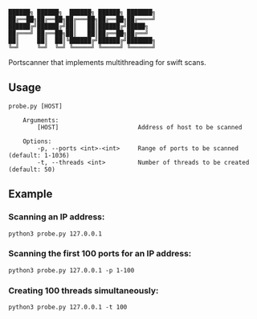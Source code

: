 ````
██████╗ ██████╗  ██████╗ ██████╗ ███████╗
██╔══██╗██╔══██╗██╔═══██╗██╔══██╗██╔════╝
██████╔╝██████╔╝██║   ██║██████╔╝█████╗  
██╔═══╝ ██╔══██╗██║   ██║██╔══██╗██╔══╝  
██║     ██║  ██║╚██████╔╝██████╔╝███████╗
╚═╝     ╚═╝  ╚═╝ ╚═════╝ ╚═════╝ ╚══════╝                                         
````

Portscanner that implements multithreading for swift scans.

## Usage
```
probe.py [HOST]

    Arguments:
        [HOST]                      Address of host to be scanned
    
    Options:
        -p, --ports <int>-<int>     Range of ports to be scanned (default: 1-1036)
        -t, --threads <int>         Number of threads to be created (default: 50)
```
## Example
### Scanning an IP address:
```
python3 probe.py 127.0.0.1
```
### Scanning the first 100 ports for an IP address:
```
python3 probe.py 127.0.0.1 -p 1-100
```
### Creating 100 threads simultaneously:
```
python3 probe.py 127.0.0.1 -t 100
```
